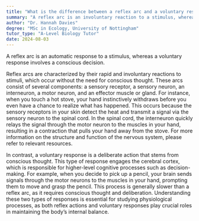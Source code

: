 ```yaml
---
title: "What is the difference between a reflex arc and a voluntary response?"
summary: "A reflex arc is an involuntary reaction to a stimulus, whereas a voluntary response involves conscious decision-making."
author: "Dr. Hannah Davies"
degree: "MSc in Ecology, University of Nottingham"
tutor_type: "A-Level Biology Tutor"
date: 2024-08-03
---
```


A reflex arc is an automatic response to a stimulus, whereas a voluntary response involves a conscious decision.

Reflex arcs are characterized by their rapid and involuntary reactions to stimuli, which occur without the need for conscious thought. These arcs consist of several components: a sensory receptor, a sensory neuron, an interneuron, a motor neuron, and an effector muscle or gland. For instance, when you touch a hot stove, your hand instinctively withdraws before you even have a chance to realize what has happened. This occurs because the sensory receptors in your skin detect the heat and transmit a signal via the sensory neuron to the spinal cord. In the spinal cord, the interneuron quickly relays the signal through the motor neuron to the muscles in your hand, resulting in a contraction that pulls your hand away from the stove. For more information on the structure and function of the nervous system, please refer to relevant resources.

In contrast, a voluntary response is a deliberate action that stems from conscious thought. This type of response engages the cerebral cortex, which is responsible for higher-level cognitive processes such as decision-making. For example, when you decide to pick up a pencil, your brain sends signals through the motor neurons to the muscles in your hand, prompting them to move and grasp the pencil. This process is generally slower than a reflex arc, as it requires conscious thought and deliberation. Understanding these two types of responses is essential for studying physiological processes, as both reflex actions and voluntary responses play crucial roles in maintaining the body’s internal balance.
    